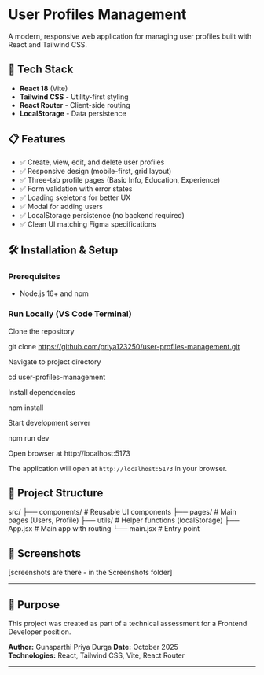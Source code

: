 # User Profiles Management

A modern, responsive web application for managing user profiles built with React and Tailwind CSS.

## 🚀 Tech Stack

- **React 18** (Vite)
- **Tailwind CSS** - Utility-first styling
- **React Router** - Client-side routing
- **LocalStorage** - Data persistence

## 📋 Features

- ✅ Create, view, edit, and delete user profiles
- ✅ Responsive design (mobile-first, grid layout)
- ✅ Three-tab profile pages (Basic Info, Education, Experience)
- ✅ Form validation with error states
- ✅ Loading skeletons for better UX
- ✅ Modal for adding users
- ✅ LocalStorage persistence (no backend required)
- ✅ Clean UI matching Figma specifications

## 🛠️ Installation & Setup

### Prerequisites
- Node.js 16+ and npm

### Run Locally (VS Code Terminal)

Clone the repository

git clone https://github.com/priya123250/user-profiles-management.git

Navigate to project directory

cd user-profiles-management

Install dependencies

npm install

Start development server

npm run dev

Open browser at http://localhost:5173

The application will open at `http://localhost:5173` in your browser.


## 📁 Project Structure

src/
├── components/ # Reusable UI components
├── pages/ # Main pages (Users, Profile)
├── utils/ # Helper functions (localStorage)
├── App.jsx # Main app with routing
└── main.jsx # Entry point


## 📸 Screenshots

[screenshots are there - in the Screenshots folder]

---

## 📝 Purpose  

This project was created as part of a technical assessment for a Frontend Developer position.

**Author:** Gunaparthi Priya Durga
**Date:** October 2025  
**Technologies:** React, Tailwind CSS, Vite, React Router

---


